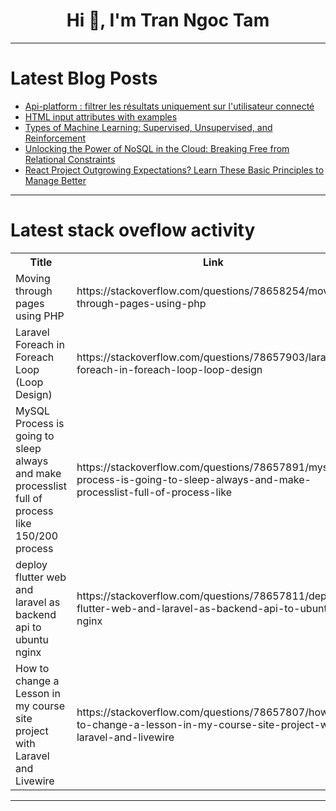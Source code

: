 <h1 align="center">Hi 👋, I'm Tran Ngoc Tam</h1>

---

# Latest Blog Posts 
<!-- BLOG-POST-LIST:START -->
- [Api-platform : filtrer les résultats uniquement sur l&#39;utilisateur connecté](https://dev.to/aratinau/api-platform-filtrer-les-resultats-uniquement-sur-lutilisateur-connecte-1fp6)
- [HTML input attributes with examples](https://dev.to/wasifali/html-input-attributes-with-examples-48jn)
- [Types of Machine Learning: Supervised, Unsupervised, and Reinforcement](https://dev.to/gigarazkiarianda/types-of-machine-learning-supervised-unsupervised-and-reinforcement-4ipm)
- [Unlocking the Power of NoSQL in the Cloud: Breaking Free from Relational Constraints](https://dev.to/queryhub/unlocking-the-power-of-nosql-in-the-cloud-breaking-free-from-relational-constraints-3fdj)
- [React Project Outgrowing Expectations? Learn These Basic Principles to Manage Better](https://dev.to/lovestaco/react-project-outgrowing-expectations-learn-these-basic-principles-to-manage-better-9bn)
<!-- BLOG-POST-LIST:END -->

---

# Latest stack oveflow activity
<table>
  <tr><th>Title</th><th>Link</th></tr>
  <!-- STACKOVERFLOW:START --><tr><td>Moving through pages using PHP</td><td>https://stackoverflow.com/questions/78658254/moving-through-pages-using-php</td></tr><tr><td>Laravel Foreach in Foreach Loop &lpar;Loop Design&rpar;</td><td>https://stackoverflow.com/questions/78657903/laravel-foreach-in-foreach-loop-loop-design</td></tr><tr><td>MySQL Process is going to sleep always and make processlist full of process like 150/200 process</td><td>https://stackoverflow.com/questions/78657891/mysql-process-is-going-to-sleep-always-and-make-processlist-full-of-process-like</td></tr><tr><td>deploy flutter web and laravel as backend api to ubuntu nginx</td><td>https://stackoverflow.com/questions/78657811/deploy-flutter-web-and-laravel-as-backend-api-to-ubuntu-nginx</td></tr><tr><td>How to change a Lesson in my course site project with Laravel and Livewire</td><td>https://stackoverflow.com/questions/78657807/how-to-change-a-lesson-in-my-course-site-project-with-laravel-and-livewire</td></tr><!-- STACKOVERFLOW:END -->
</table>

---



